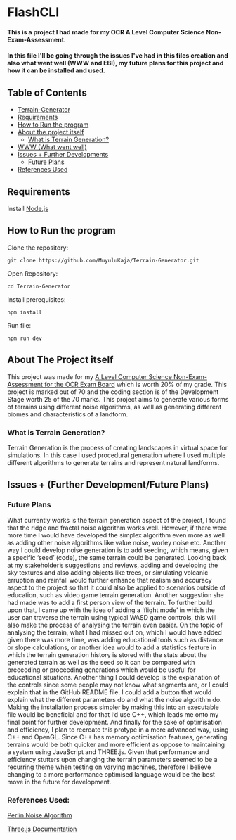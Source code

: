 # FlashCLI 
#### This is a project I had made for my OCR A Level Computer Science Non-Exam-Assessment.
#### In this file I'll be going through the issues I've had in this files creation and also what went well (WWW and EBI), my future plans for this project and how it can be installed and used.


## Table of Contents

* [Terrain-Generator](#terrain-generator)
* [Requirements](#requirements)
* [How to Run the program](#how-to-run-the-program)
* [About the project itself](#about-the-project-itself)
    * [What is Terrain Generation?](#what-is-terrain-generation)
* [WWW (What went well)](#www-what-went-well)
* [Issues + Further Developments](#issues-further-developmentfuture-plans)
    * [Future Plans](#future-plans)
* [References Used](#references-used)



## Requirements
Install [Node.js](https://nodejs.org/en)



## How to Run the program
Clone the repository:
```
git clone https://github.com/MuyuluKaja/Terrain-Generator.git
```

Open Repository:
```
cd Terrain-Generator
```

Install prerequisites:
```
npm install
```

Run file:
```
npm run dev
```

## About The Project itself
This project was made for my [A Level Computer Science Non-Exam-Assessment for the OCR Exam Board](https://www.ocr.org.uk/images/170844-specification-accredited-a-level-gce-computer-science-h446.pdf) which is worth 20% of my grade. This project is marked out of 70 and the coding section is of the Development Stage worth 25 of the 70 marks. This project aims to generate various forms of terrains using different noise algorithms, as well as generating different biomes and characteristics of a landform.

### What is Terrain Generation? 
Terrain Generation is the process of creating landscapes in virtual space for simulations. In this case I used procedural generation where I used multiple different algorithms to generate terrains and represent natural landforms.


## Issues + (Further Development/Future Plans)

### Future Plans
What currently works is the terrain generation aspect of the project, I found that the ridge and fractal noise
algorithm works well. However, if there were more time I would have developed the simplex algorithm even
more as well as adding other noise algorithms like value noise, worley noise etc. Another way I could
develop noise generation is to add seeding, which means, given a specific ‘seed’ (code), the same terrain
could be generated.
Looking back at my stakeholder’s suggestions and reviews, adding and developing the sky textures and also
adding objects like trees, or simulating volcanic erruption and rainfall would further enhance that realism
and accuracy aspect to the project so that it could also be applied to scenarios outside of education, such
as video game terrain generation. Another suggestion she had made was to add a first person view of the
terrain. To further build upon that, I came up with the idea of adding a ‘flight mode’ in which the user can
traverse the terrain using typical WASD game controls, this will also make the process of analysing the terrain
even easier. On the topic of analysing the terrain, what I had missed out on, which I would have added
given there was more time, was adding educational tools such as distance or slope calculations, or another
idea would to add a statistics feature in which the terrain generation history is stored with the stats about the
generated terrain as well as the seed so it can be compared with preceeding or proceeding generations
which would be useful for educational situations.
Another thing I could develop is the explanation of the controls since some people may not know what
segments are, or I could explain that in the GitHub README file. I could add a button that would explain
what the different parameters do and what the noise algorithm do. Making the installation process simpler
by making this into an executable file would be beneficial and for that I’d use C++, which leads me onto my
final point for further development.
And finally for the sake of optimisation and efficiency, I plan to recreate this protype in a more advanced
way, using C++ and OpenGL. Since C++ has memory optimisation features, generating terrains would be
both quicker and more efficient as oppose to maintaining a system using JavaScript and THREE.js. Given that
performance and efficiency stutters upon changing the terrain parameters seemed to be a recurring theme
when testing on varying machines, therefore I believe changing to a more performance optimised
language would be the best move in the future for development.



### References Used: 
[Perlin Noise Algorithm](https://github.com/daniilsjb/perlin-noise?tab=readme-ov-file)

[Three.js Documentation](https://threejs.org/docs/)






